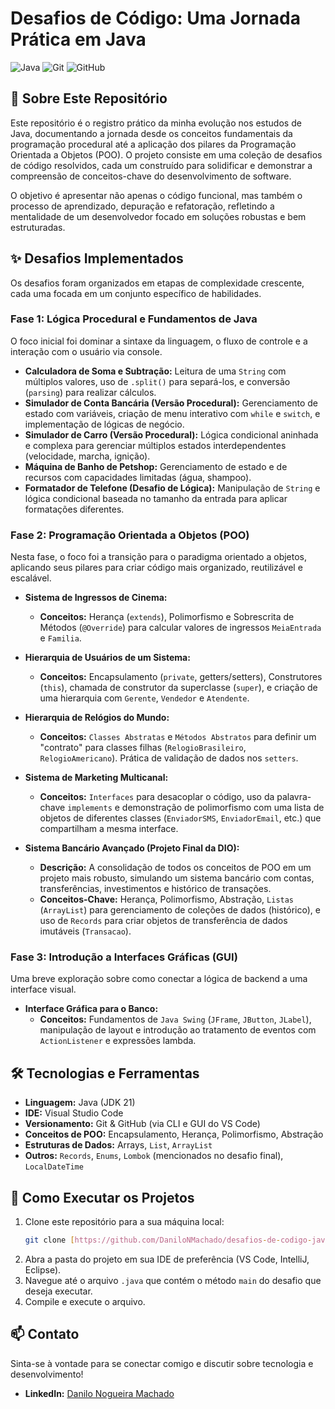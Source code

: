 # Desafios de Código: Uma Jornada Prática em Java

![Java](https://img.shields.io/badge/Java-ED8B00?style=for-the-badge&logo=openjdk&logoColor=white)
![Git](https://img.shields.io/badge/Git-F05032?style=for-the-badge&logo=git&logoColor=white)
![GitHub](https://img.shields.io/badge/GitHub-181717?style=for-the-badge&logo=github&logoColor=white)

## 🎯 Sobre Este Repositório

Este repositório é o registro prático da minha evolução nos estudos de Java, documentando a jornada desde os conceitos fundamentais da programação procedural até a aplicação dos pilares da Programação Orientada a Objetos (POO). O projeto consiste em uma coleção de desafios de código resolvidos, cada um construído para solidificar e demonstrar a compreensão de conceitos-chave do desenvolvimento de software.

O objetivo é apresentar não apenas o código funcional, mas também o processo de aprendizado, depuração e refatoração, refletindo a mentalidade de um desenvolvedor focado em soluções robustas e bem estruturadas.

## ✨ Desafios Implementados

Os desafios foram organizados em etapas de complexidade crescente, cada uma focada em um conjunto específico de habilidades.

### Fase 1: Lógica Procedural e Fundamentos de Java

O foco inicial foi dominar a sintaxe da linguagem, o fluxo de controle e a interação com o usuário via console.

* **Calculadora de Soma e Subtração:** Leitura de uma `String` com múltiplos valores, uso de `.split()` para separá-los, e conversão (`parsing`) para realizar cálculos.
* **Simulador de Conta Bancária (Versão Procedural):** Gerenciamento de estado com variáveis, criação de menu interativo com `while` e `switch`, e implementação de lógicas de negócio.
* **Simulador de Carro (Versão Procedural):** Lógica condicional aninhada e complexa para gerenciar múltiplos estados interdependentes (velocidade, marcha, ignição).
* **Máquina de Banho de Petshop:** Gerenciamento de estado e de recursos com capacidades limitadas (água, shampoo).
* **Formatador de Telefone (Desafio de Lógica):** Manipulação de `String` e lógica condicional baseada no tamanho da entrada para aplicar formatações diferentes.

### Fase 2: Programação Orientada a Objetos (POO)

Nesta fase, o foco foi a transição para o paradigma orientado a objetos, aplicando seus pilares para criar código mais organizado, reutilizável e escalável.

* **Sistema de Ingressos de Cinema:**
    * **Conceitos:** Herança (`extends`), Polimorfismo e Sobrescrita de Métodos (`@Override`) para calcular valores de ingressos `MeiaEntrada` e `Familia`.

* **Hierarquia de Usuários de um Sistema:**
    * **Conceitos:** Encapsulamento (`private`, getters/setters), Construtores (`this`), chamada de construtor da superclasse (`super`), e criação de uma hierarquia com `Gerente`, `Vendedor` e `Atendente`.

* **Hierarquia de Relógios do Mundo:**
    * **Conceitos:** `Classes Abstratas` e `Métodos Abstratos` para definir um "contrato" para classes filhas (`RelogioBrasileiro`, `RelogioAmericano`). Prática de validação de dados nos `setters`.

* **Sistema de Marketing Multicanal:**
    * **Conceitos:** `Interfaces` para desacoplar o código, uso da palavra-chave `implements` e demonstração de polimorfismo com uma lista de objetos de diferentes classes (`EnviadorSMS`, `EnviadorEmail`, etc.) que compartilham a mesma interface.

* **Sistema Bancário Avançado (Projeto Final da DIO):**
    * **Descrição:** A consolidação de todos os conceitos de POO em um projeto mais robusto, simulando um sistema bancário com contas, transferências, investimentos e histórico de transações.
    * **Conceitos-Chave:** Herança, Polimorfismo, Abstração, `Listas` (`ArrayList`) para gerenciamento de coleções de dados (histórico), e uso de `Records` para criar objetos de transferência de dados imutáveis (`Transacao`).

### Fase 3: Introdução a Interfaces Gráficas (GUI)

Uma breve exploração sobre como conectar a lógica de backend a uma interface visual.

* **Interface Gráfica para o Banco:**
    * **Conceitos:** Fundamentos de `Java Swing` (`JFrame`, `JButton`, `JLabel`), manipulação de layout e introdução ao tratamento de eventos com `ActionListener` e expressões lambda.

## 🛠️ Tecnologias e Ferramentas

* **Linguagem:** Java (JDK 21)
* **IDE:** Visual Studio Code
* **Versionamento:** Git & GitHub (via CLI e GUI do VS Code)
* **Conceitos de POO:** Encapsulamento, Herança, Polimorfismo, Abstração
* **Estruturas de Dados:** Arrays, `List`, `ArrayList`
* **Outros:** `Records`, `Enums`, `Lombok` (mencionados no desafio final), `LocalDateTime`

## 🚀 Como Executar os Projetos

1.  Clone este repositório para a sua máquina local:
    ```bash
    git clone [https://github.com/DaniloNMachado/desafios-de-codigo-java/tree/main/4%20-%20Heran%C3%A7a%20e%20Polimorfismo%20em%20Java/Desafio%20de%20C%C3%B3digo]
    ```
2.  Abra a pasta do projeto em sua IDE de preferência (VS Code, IntelliJ, Eclipse).
3.  Navegue até o arquivo `.java` que contém o método `main` do desafio que deseja executar.
4.  Compile e execute o arquivo.

## 📫 Contato

Sinta-se à vontade para se conectar comigo e discutir sobre tecnologia e desenvolvimento!

* **LinkedIn:** [Danilo Nogueira Machado](https://www.linkedin.com/in/danilo-nogueira-machado)